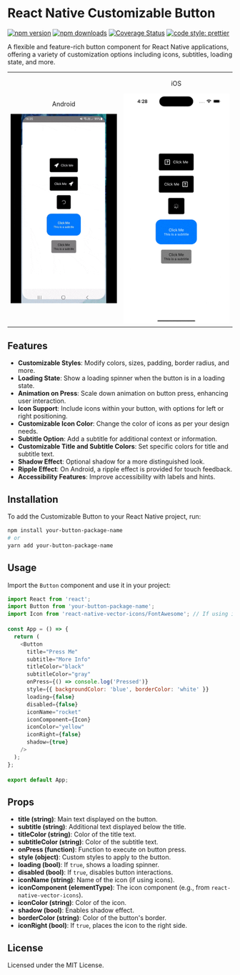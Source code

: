 
# React Native Customizable Button

[![npm version](https://img.shields.io/npm/v/react-native-interactive-button)](https://www.npmjs.com/package/react-native-interactive-button)
[![npm downloads](https://img.shields.io/npm/dw/react-native-interactive-button)](https://www.npmjs.com/package/react-native-interactive-button)
[![Coverage Status](https://coveralls.io/repos/github/calintamas/react-native-interactive-button/badge.svg?branch=master)](https://coveralls.io/github/calintamas/react-native-interactive-button?branch=main)
[![code style: prettier](https://img.shields.io/badge/code_style-prettier-ff69b4.svg)](https://github.com/prettier/prettier)

A flexible and feature-rich button component for React Native applications, offering a variety of customization options including icons, subtitles, loading state, and more.


<table style="width: 100%;">
  <tr>
    <td style="width: 50%; text-align: center;">
      <p>Android</p>
      <img src="./docs/android_record.gif" alt="android_record gif" style="max-width: 100%; height: auto;" />
    </td>
    <td style="width: 50%; text-align: center;">
      <p>iOS</p>
      <img src="./docs/ios_record.gif" alt="ios_record gif" style="max-width: 100%; height: auto;" />
    </td>
  </tr>
</table>



## Features

- **Customizable Styles**: Modify colors, sizes, padding, border radius, and more.
- **Loading State**: Show a loading spinner when the button is in a loading state.
- **Animation on Press**: Scale down animation on button press, enhancing user interaction.
- **Icon Support**: Include icons within your button, with options for left or right positioning.
- **Customizable Icon Color**: Change the color of icons as per your design needs.
- **Subtitle Option**: Add a subtitle for additional context or information.
- **Customizable Title and Subtitle Colors**: Set specific colors for title and subtitle text.
- **Shadow Effect**: Optional shadow for a more distinguished look.
- **Ripple Effect**: On Android, a ripple effect is provided for touch feedback.
- **Accessibility Features**: Improve accessibility with labels and hints.

## Installation

To add the Customizable Button to your React Native project, run:

```bash
npm install your-button-package-name
# or
yarn add your-button-package-name
```

## Usage

Import the `Button` component and use it in your project:

```javascript
import React from 'react';
import Button from 'your-button-package-name';
import Icon from 'react-native-vector-icons/FontAwesome'; // If using icons

const App = () => {
  return (
    <Button
      title="Press Me"
      subtitle="More Info"
      titleColor="black"
      subtitleColor="gray"
      onPress={() => console.log('Pressed')}
      style={{ backgroundColor: 'blue', borderColor: 'white' }}
      loading={false}
      disabled={false}
      iconName="rocket"
      iconComponent={Icon}
      iconColor="yellow"
      iconRight={false}
      shadow={true}
    />
  );
};

export default App;
```

## Props

- **title (string)**: Main text displayed on the button.
- **subtitle (string)**: Additional text displayed below the title.
- **titleColor (string)**: Color of the title text.
- **subtitleColor (string)**: Color of the subtitle text.
- **onPress (function)**: Function to execute on button press.
- **style (object)**: Custom styles to apply to the button.
- **loading (bool)**: If `true`, shows a loading spinner.
- **disabled (bool)**: If `true`, disables button interactions.
- **iconName (string)**: Name of the icon (if using icons).
- **iconComponent (elementType)**: The icon component (e.g., from `react-native-vector-icons`).
- **iconColor (string)**: Color of the icon.
- **shadow (bool)**: Enables shadow effect.
- **borderColor (string)**: Color of the button's border.
- **iconRight (bool)**: If `true`, places the icon to the right side.

## License

Licensed under the MIT License.
